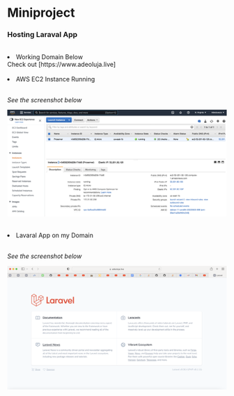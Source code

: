 # **Miniproject**

### **Hosting Laraval App**
<br>

<li> Working Domain Below
<br>
Check out [https://www.adeoluja.live]
<br>
<br>

<li> AWS EC2 Instance Running
<br>
<br>

*See the screenshot below*
<br>

![AWS ec2 Instance](./Images/AWS%20Instance.png)
<br>
<br>

<li> Lavaral App on my Domain
<br>
<br>

*See the screenshot below*
<br>

![Laravel App Running](./Images/Lavaral%20App%20on%20my%20Domain.png)
<br>
<br>

